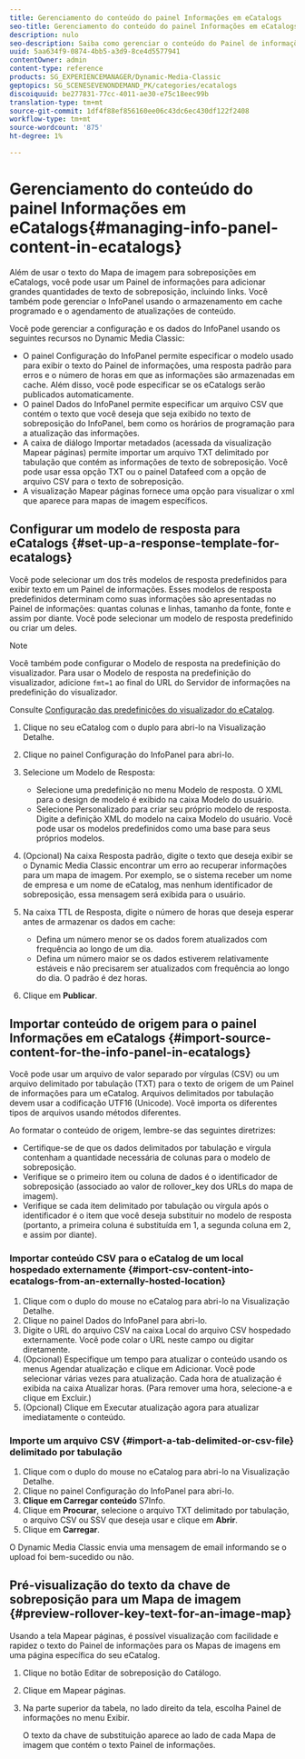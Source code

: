 ```yaml
---
title: Gerenciamento do conteúdo do painel Informações em eCatalogs
seo-title: Gerenciamento do conteúdo do painel Informações em eCatalogs
description: nulo
seo-description: Saiba como gerenciar o conteúdo do Painel de informações em eCatalogs.
uuid: 5aa634f9-0874-4bb5-a3d9-8ce4d5577941
contentOwner: admin
content-type: reference
products: SG_EXPERIENCEMANAGER/Dynamic-Media-Classic
geptopics: SG_SCENESEVENONDEMAND_PK/categories/ecatalogs
discoiquuid: be277831-77cc-4011-ae30-e75c18eec99b
translation-type: tm+mt
source-git-commit: 1df4f88ef856160ee06c43dc6ec430df122f2408
workflow-type: tm+mt
source-wordcount: '875'
ht-degree: 1%

---
```



# Gerenciamento do conteúdo do painel Informações em eCatalogs{#managing-info-panel-content-in-ecatalogs}

Além de usar o texto do Mapa de imagem para sobreposições em eCatalogs, você pode usar um Painel de informações para adicionar grandes quantidades de texto de sobreposição, incluindo links. Você também pode gerenciar o InfoPanel usando o armazenamento em cache programado e o agendamento de atualizações de conteúdo.

Você pode gerenciar a configuração e os dados do InfoPanel usando os seguintes recursos no Dynamic Media Classic:

* O painel Configuração do InfoPanel permite especificar o modelo usado para exibir o texto do Painel de informações, uma resposta padrão para erros e o número de horas em que as informações são armazenadas em cache. Além disso, você pode especificar se os eCatalogs serão publicados automaticamente.
* O painel Dados do InfoPanel permite especificar um arquivo CSV que contém o texto que você deseja que seja exibido no texto de sobreposição do InfoPanel, bem como os horários de programação para a atualização das informações.
* A caixa de diálogo Importar metadados (acessada da visualização Mapear páginas) permite importar um arquivo TXT delimitado por tabulação que contém as informações de texto de sobreposição. Você pode usar essa opção TXT ou o painel Datafeed com a opção de arquivo CSV para o texto de sobreposição.
* A visualização Mapear páginas fornece uma opção para visualizar o xml que aparece para mapas de imagem específicos.

## Configurar um modelo de resposta para eCatalogs {#set-up-a-response-template-for-ecatalogs}

Você pode selecionar um dos três modelos de resposta predefinidos para exibir texto em um Painel de informações. Esses modelos de resposta predefinidos determinam como suas informações são apresentadas no Painel de informações: quantas colunas e linhas, tamanho da fonte, fonte e assim por diante. Você pode selecionar um modelo de resposta predefinido ou criar um deles.

>[!NOTE]
>
>Você também pode configurar o Modelo de resposta na predefinição do visualizador. Para usar o Modelo de resposta na predefinição do visualizador, adicione `fmt=1` ao final do URL do Servidor de informações na predefinição do visualizador.
>
>Consulte [Configuração das predefinições do visualizador do eCatalog](setting-ecatalog-viewer-presets.md#setting_up_ecatalog_viewer_presets).

1. Clique no seu eCatalog com o duplo para abri-lo na Visualização Detalhe.
1. Clique no painel Configuração do InfoPanel para abri-lo.
1. Selecione um Modelo de Resposta:

   * Selecione uma predefinição no menu Modelo de resposta. O XML para o design de modelo é exibido na caixa Modelo do usuário.
   * Selecione Personalizado para criar seu próprio modelo de resposta. Digite a definição XML do modelo na caixa Modelo do usuário. Você pode usar os modelos predefinidos como uma base para seus próprios modelos.

1. (Opcional) Na caixa Resposta padrão, digite o texto que deseja exibir se o Dynamic Media Classic encontrar um erro ao recuperar informações para um mapa de imagem. Por exemplo, se o sistema receber um nome de empresa e um nome de eCatalog, mas nenhum identificador de sobreposição, essa mensagem será exibida para o usuário.
1. Na caixa TTL de Resposta, digite o número de horas que deseja esperar antes de armazenar os dados em cache:

   * Defina um número menor se os dados forem atualizados com frequência ao longo de um dia.
   * Defina um número maior se os dados estiverem relativamente estáveis e não precisarem ser atualizados com frequência ao longo do dia. O padrão é dez horas.

1. Clique em **Publicar**.

## Importar conteúdo de origem para o painel Informações em eCatalogs {#import-source-content-for-the-info-panel-in-ecatalogs}

Você pode usar um arquivo de valor separado por vírgulas (CSV) ou um arquivo delimitado por tabulação (TXT) para o texto de origem de um Painel de informações para um eCatalog. Arquivos delimitados por tabulação devem usar a codificação UTF16 (Unicode). Você importa os diferentes tipos de arquivos usando métodos diferentes.

Ao formatar o conteúdo de origem, lembre-se das seguintes diretrizes:

* Certifique-se de que os dados delimitados por tabulação e vírgula contenham a quantidade necessária de colunas para o modelo de sobreposição.
* Verifique se o primeiro item ou coluna de dados é o identificador de sobreposição (associado ao valor de rollover_key dos URLs do mapa de imagem).
* Verifique se cada item delimitado por tabulação ou vírgula após o identificador é o item que você deseja substituir no modelo de resposta (portanto, a primeira coluna é substituída em $1$, a segunda coluna em $2$, e assim por diante).

### Importar conteúdo CSV para o eCatalog de um local hospedado externamente {#import-csv-content-into-ecatalogs-from-an-externally-hosted-location}

1. Clique com o duplo do mouse no eCatalog para abri-lo na Visualização Detalhe.
1. Clique no painel Dados do InfoPanel para abri-lo.
1. Digite o URL do arquivo CSV na caixa Local do arquivo CSV hospedado externamente. Você pode colar o URL neste campo ou digitar diretamente.
1. (Opcional) Especifique um tempo para atualizar o conteúdo usando os menus Agendar atualização e clique em Adicionar. Você pode selecionar várias vezes para atualização. Cada hora de atualização é exibida na caixa Atualizar horas. (Para remover uma hora, selecione-a e clique em Excluir.)
1. (Opcional) Clique em Executar atualização agora para atualizar imediatamente o conteúdo.

### Importe um arquivo CSV {#import-a-tab-delimited-or-csv-file} delimitado por tabulação

<!-- 

Comment Type: remark
Last Modified By: unknown unknown 
Last Modified Date: 

<p>SR changed this section 10/23/2012</p>

 -->

1. Clique com o duplo do mouse no eCatalog para abri-lo na Visualização Detalhe.
1. Clique no painel Configuração do InfoPanel para abri-lo.
1. **Clique em Carregar conteúdo** S7Info.
1. Clique em **Procurar**, selecione o arquivo TXT delimitado por tabulação, o arquivo CSV ou SSV que deseja usar e clique em **Abrir**.
1. Clique em **Carregar**.

O Dynamic Media Classic envia uma mensagem de email informando se o upload foi bem-sucedido ou não.

## Pré-visualização do texto da chave de sobreposição para um Mapa de imagem {#preview-rollover-key-text-for-an-image-map}

Usando a tela Mapear páginas, é possível visualização com facilidade e rapidez o texto do Painel de informações para os Mapas de imagens em uma página específica do seu eCatalog.

1. Clique no botão Editar de sobreposição do Catálogo.
1. Clique em Mapear páginas.
1. Na parte superior da tabela, no lado direito da tela, escolha Painel de informações no menu Exibir.

   O texto da chave de substituição aparece ao lado de cada Mapa de imagem que contém o texto Painel de informações.

